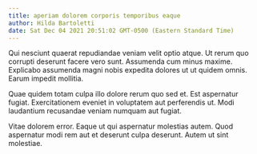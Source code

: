 ```yaml
---
title: aperiam dolorem corporis temporibus eaque
author: Hilda Bartoletti
date: Sat Dec 04 2021 20:51:02 GMT-0500 (Eastern Standard Time)
---
```

Qui nesciunt quaerat repudiandae veniam velit optio atque. Ut rerum quo corrupti deserunt facere vero sunt. Assumenda cum minus maxime. Explicabo assumenda magni nobis expedita dolores ut ut quidem omnis. Earum impedit mollitia.

 Quae quidem totam culpa illo dolore rerum quo sed et. Est aspernatur fugiat. Exercitationem eveniet in voluptatem aut perferendis ut. Modi laudantium recusandae veniam numquam aut fugiat.

 Vitae dolorem error. Eaque ut qui aspernatur molestias autem. Quod aspernatur modi rem aut et deserunt culpa deserunt. Autem ut sint molestiae.